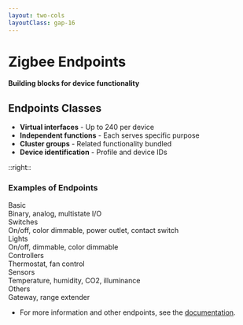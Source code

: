 ```yaml
---
layout: two-cols
layoutClass: gap-16
---
```


# Zigbee Endpoints

**Building blocks for device functionality**

## Endpoints Classes
- **Virtual interfaces** - Up to 240 per device
- **Independent functions** - Each serves specific purpose
- **Cluster groups** - Related functionality bundled
- **Device identification** - Profile and device IDs

::right::

<div class="grid grid-cols-1 gap-4 mt-12">
  <div class="text-center">
    <h3 class="text-lg font-semibold mb-2">Examples of Endpoints</h3>
    <div class="bg-gray-100 p-4 rounded-lg">
      <div class="grid grid-cols-2 gap-2 text-xs">
        <div class="bg-blue-100 p-2 rounded flex flex-col justify-center">
          <div class="font-bold">Basic</div>
          <div>Binary, analog, multistate I/O</div>
        </div>
        <div class="bg-green-100 p-2 rounded flex flex-col justify-center">
          <div class="font-bold">Switches</div>
          <div>On/off, color dimmable, power outlet, contact switch</div>
        </div>
        <div class="bg-purple-100 p-2 rounded flex flex-col justify-center">
          <div class="font-bold">Lights</div>
          <div>On/off, dimmable, color dimmable</div>
        </div>
        <div class="bg-orange-100 p-2 rounded flex flex-col justify-center">
          <div class="font-bold">Controllers</div>
          <div>Thermostat, fan control</div>
        </div>
        <div class="bg-red-100 p-2 rounded flex flex-col justify-center">
          <div class="font-bold">Sensors</div>
          <div>Temperature, humidity, CO2, illuminance</div>
        </div>
        <div class="bg-yellow-100 p-2 rounded flex flex-col justify-center">
          <div class="font-bold">Others</div>
          <div>Gateway, range extender</div>
        </div>
      </div>
    </div>
  </div>
</div> 

- For more information and other endpoints, see the [documentation](https://docs.espressif.com/projects/arduino-esp32/en/latest/zigbee/zigbee.html).
